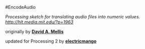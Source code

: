 #EncodeAudio

*Processing sketch for translating audio files into numeric values. 
<http://hlt.media.mit.edu/?p=1963>*

originally by **[David A. Mellis](https://github.com/damellis)**

updated for Processing 2 by **[electricmango](https://github.com/electricmango)**

